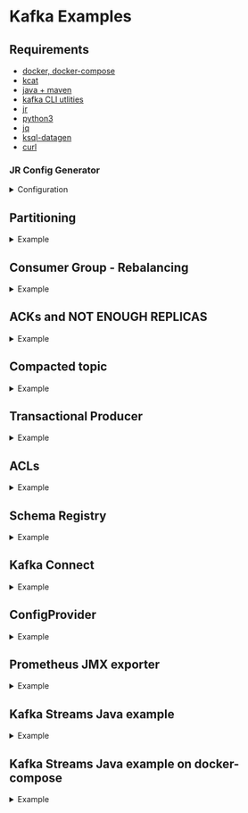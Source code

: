 # Kafka Examples

## Requirements

- [docker, docker-compose](https://docs.docker.com/get-docker/)
- [kcat](https://github.com/edenhill/kcat)
- [java + maven](https://sdkman.io/)
- [kafka CLI utlities](https://kafka.apache.org/downloads)
- [jr](https://github.com/ugol/jr)
- [python3](https://www.python.org/downloads/)
- [jq](https://jqlang.github.io/jq/download/)
- [ksql-datagen](https://docs.ksqldb.io/en/0.10.1-ksqldb/developer-guide/test-and-debug/generate-custom-test-data/)
- [curl](https://curl.se/)

### JR Config Generator

<details>
<summary>Configuration</summary>
<br>

```
{
  "emitters": [
    {
      "name": "shoe",
      "locale": "us",
      "num": 1,
      "frequency": "5s",
      "duration": "10m",
      "preload": 10,
      "valueTemplate": "shoe",
      "output": "kafka",
      "keyTemplate": "null",
      "outputTemplate": "{{.V}}\n",
      "topic": "shoes"
    },
    {
      "name": "shoe_customer",
      "locale": "us",
      "num": 1,
      "frequency": "1s",
      "duration": "1s",
      "preload": 5,
      "valueTemplate": "shoe_customer",
      "output": "kafka",
      "keyTemplate": "null",
      "outputTemplate": "{{.V}}\n",
      "topic": "shoe_customers"
    },
    {
      "name": "shoe_order",
      "locale": "us",
      "num": 1,
      "frequency": "500ms",
      "duration": "1s",
      "preload": 0,
      "valueTemplate": "shoe_order",
      "output": "kafka",
      "keyTemplate": "null",
      "outputTemplate": "{{.V}}\n",
      "topic": "shoe_orders"
    },
    {
      "name": "shoe_clickstream",
      "locale": "us",
      "num": 1,
      "frequency": "100ms",
      "duration": "1s",
      "preload": 0,
      "valueTemplate": "shoe_clickstream",
      "output": "kafka",
      "keyTemplate": "null",
      "outputTemplate": "{{.V}}\n",
      "topic": "shoe_clickstream"
    }
  ],
  "global": {
    "seed": -1,
    "kafkaConfig": "./kafka/config.properties",
    "schemaRegistry": false,
    "registryConfig": "./kafka/registry.properties",
    "serializer": "json-schema",
    "autoCreate": true,
    "redisTtl": "1m",
    "redisConfig": "./redis/config.json",
    "mongoConfig": "./mongoDB/config.json",
    "elasticConfig": "./elastic/config.json",
    "s3Config": "./s3/config.json",
    "url": ""
  }
}
```

## Docker Kafka Toolbox

<details>
<summary>Example</summary>
<br>

```
docker run --rm -d --name kafka-multitool rampi88/kafka-multitool:v1
docker exec -it kafka-multitool bash
docker stop kafka-multitool
```

</details>

</details>

## Partitioning

<details>
<summary>Example</summary>
<br>

```
kafka-topics --bootstrap-server localhost:9092 --delete --topic test
kafka-topics --bootstrap-server localhost:9091 --create --topic test --replication-factor 3 --partitions 3 --config min.insync.replicas=2
kafka-topics --bootstrap-server localhost:9092 --describe --topic test
kcat -b localhost:9092 -t test -P -K : -l data.txt
kcat -C -b localhost:9092 -t test \
 -f 'Topic %t - Partition %p: Key is %k, and message payload is: %s \n'
```

</details>

## Consumer Group - Rebalancing

<details>
<summary>Example</summary>
<br>

```
kafka-topics --bootstrap-server localhost:9092 --delete --topic shoes
kafka-topics --bootstrap-server localhost:9092 --create --topic shoes --replication-factor 3 --partitions 6 --config min.insync.replicas=2

kafka-topics --bootstrap-server localhost:9092 --describe --topic shoes

# GENERATE RANDOM DATA
jr emitter run shoe

# SHELL 1
kcat -b localhost:9092 -G mygroup shoes

# SHELL 2
kcat -b localhost:9092 -G mygroup shoes

### WITH COOPEERATIVE REBALANCING ###
# SHELL 1
kcat -b localhost:9092 -X partition.assignment.strategy=cooperative-sticky  -G mygroup shoes

# SHELL 2
kcat -b localhost:9092 -X partition.assignment.strategy=cooperative-sticky  -G mygroup shoes
```

</details>

## ACKs and NOT ENOUGH REPLICAS

<details>
<summary>Example</summary>
<br>

```
kafka-topics --bootstrap-server localhost:9092 --delete --topic test
kafka-topics --bootstrap-server localhost:9092 --create --topic test --replication-factor 3 --partitions 6 --config min.insync.replicas=2

kafka-topics --bootstrap-server localhost:9092 --describe --topic test

# PRODUCING WITH ACKs ALL
echo "test" | kafka-console-producer --bootstrap-server localhost:9092 --topic test

# CONSUMING
kafka-console-consumer --bootstrap-server localhost:9092 --topic test --from-beginning --timeout-ms 5000

# STOP BROKER kafka1
docker stop kafka1

echo "test" | kafka-console-producer --bootstrap-server localhost:9092 --topic test

kafka-console-consumer --bootstrap-server localhost:9092 --topic test --from-beginning --timeout-ms 5000

# STOP BROKER kafka3
docker stop kafka3

echo "test" | kafka-console-producer --bootstrap-server localhost:9092 --topic test

kafka-console-consumer --bootstrap-server localhost:9092 --topic test --from-beginning --timeout-ms 5000

kafka-topics --bootstrap-server localhost:9092 --describe --topic test

# PRODUCING WITH ACK=1
echo "test" | kafka-console-producer --bootstrap-server localhost:9092 --topic test --request-required-acks 1

```

</details>

## Compacted topic

<details>
<summary>Example</summary>
<br>

```
kafka-topics --bootstrap-server localhost:9092 --delete --topic test
kafka-topics --bootstrap-server localhost:9091 --create --topic test --replication-factor 3 --partitions 1 --config min.insync.replicas=2 --config cleanup.policy=compact --config min.cleanable.dirty.ratio=0.0 --config max.compaction.lag.ms=100 --config segment.ms=100 --config delete.retention.ms=100
kafka-topics --bootstrap-server localhost:9092 --describe --topic test
kcat -b localhost:9092 -t test -P -K : -l data.txt

kcat -C -b localhost:9092 -t test \
 -f 'Key is %k, and message payload is: %s \n'

# ACTIVE SEGMENT ARE NOT ELIGIBLE FOR LOG COMPACTION -> FORCE COMPACTION WITH ONE NEW MESSAGE
echo "key9:message21" | kcat -b localhost:9092 -P -t test -K:
sleep 5

kcat -C -b localhost:9092 -t test \
 -f 'Key is %k, and message payload is: %s \n'
```

</details>

## Transactional Producer

<details>
<summary>Example</summary>
<br>

```
kafka-topics --bootstrap-server localhost:9092 --delete --topic test
kafka-topics --bootstrap-server localhost:9091 --create --topic test --replication-factor 3 --partitions 1 --config min.insync.replicas=2

# SHELL 1
kcat -C -b localhost:9092 -X isolation.level=read_uncommitted -t test \
 -f 'Key is %k, and message payload is: %s \n'

# SHELL 2
kcat -C -b localhost:9092 -t test \
 -f 'Key is %k, and message payload is: %s \n'

# SHELL 3
# Python Transactional Producer SHELL 3
pip install -r python_examples/requirements.txt
python3 python_examples/transactional_producer.py
```

</details>

## ACLs

<details>
<summary>Example</summary>
<br>

```
docker-compose -f docker-compose.scram.yaml up -d

# CREATE USER
docker exec -it kafka2 sh -c "kafka-configs --bootstrap-server kafka2:19092 --alter --add-config 'SCRAM-SHA-256=[iterations=8192,password=admin-secret],SCRAM-SHA-512=[password=admin-secret]' --entity-type users --entity-name admin"
docker exec -it kafka2 sh -c "kafka-configs --bootstrap-server kafka2:19092 --alter --add-config 'SCRAM-SHA-256=[iterations=8192,password=alice-secret],SCRAM-SHA-512=[password=alice-secret]' --entity-type users --entity-name alice"

# CREATE TOPIC WITH SASL CREDENTIALS
kafka-topics --bootstrap-server localhost:9092 --command-config kafka/admin.properties --delete --topic test
kafka-topics --bootstrap-server localhost:9092 --command-config kafka/admin.properties --create --topic test

# SET ACLs
kafka-acls --bootstrap-server localhost:9092 \
  --command-config kafka/admin.properties  \
  --add \
  --allow-principal User:alice \
  --operation all \
  --topic test

kafka-acls --bootstrap-server localhost:9092 \
  --command-config kafka/admin.properties  \
  --add \
  --deny-principal User:alice \
  --operation delete \
  --topic test

# ALLOWED OPERATION
echo "test" | kcat -b localhost:9092 -P -t test -X security.protocol=SASL_PLAINTEXT -X sasl.mechanism=SCRAM-SHA-256 -X sasl.username=alice -X sasl.password=alice-secret
echo "test" | kcat -b localhost:9092 -C -o beginning -t test -X security.protocol=SASL_PLAINTEXT -X sasl.mechanism=SCRAM-SHA-256 -X sasl.username=alice -X sasl.password=alice-secret

# DENIED OPERATION
kafka-topics --bootstrap-server localhost:9092 --command-config kafka/alice.properties --delete --topic test

docker-compose -f docker-compose.scram.yaml down -d
```

</details>

## Schema Registry

<details>
<summary>Example</summary>
<br>

```
# GENERATE RANDOM DATA
# jr run shoe_order -o kafka -t shoe_order -s --serializer json-schema -f 1s -d 10m
ksql-datagen value-format=avro quickstart=pageviews msgRate=1 bootstrap-server=localhost:9092 topic=pageviews iterations=100

curl localhost:8081/subjects/

kcat -b localhost:9092 -t pageviews -s value=avro -r http://localhost:8081 -C -o beginning
```

</details>

## Kafka Connect

<details>
<summary>Example</summary>
<br>

```
curl --request PUT \
  --url http://localhost:8083/connectors/transactions/config \
  --header 'content-type: application/json' \
  --data '{"connector.class": "io.confluent.kafka.connect.datagen.DatagenConnector", "max.interval": 1000, "iterations": 100, "value.converter": "io.confluent.connect.avro.AvroConverter", "quickstart": "transactions", "kafka.topic": "transactions", "value.converter.schema.registry.url": "http://schema-registry:8081"}'

curl localhost:8083/connectors | jq
curl localhost:8083/connectors/transactions/status | jq
curl -X DELETE localhost:8083/connectors/transactions | jq
```

</details>

## ConfigProvider

<details>
<summary>Example</summary>
<br>

```
docker-compose -f docker-compose.scram.yaml up -d
docker exec -it kafka2 sh -c "kafka-configs --bootstrap-server kafka2:19092 --alter --add-config 'SCRAM-SHA-256=[iterations=8192,password=admin-secret],SCRAM-SHA-512=[password=admin-secret]' --entity-type users --entity-name admin"

kafka-topics --bootstrap-server localhost:9092 --command-config kafka/admin_with_file_config_provider.properties --create --topic test
kafka-topics --bootstrap-server localhost:9092 --command-config kafka/admin_with_file_config_provider.properties --list

```

</details>

## Prometheus JMX exporter

<details>
<summary>Example</summary>
<br>

```
# SHELL 1
docker-compose -f docker-compose.kraft.yml up -d
export KAFKA_OPTS="-javaagent:volumes/jmx_prometheus_javaagent-0.20.0.jar=9191:volumes/kafka_client.yml"
kafka-topics --bootstrap-server localhost:9092 --create --topic test
kafka-console-consumer --bootstrap-server localhost:9092 --topic test

# SHELL 2
curl localhost:9191
```

## Schema Registry Maven Plugin

<details>
<summary>Example</summary>
<br>

```
cd java_examples/kafka-examples
```

</details>

</details>

## Kafka Streams Java example

<details>
<summary>Example</summary>
<br>

```
cd java_examples/kafka-examples
mvn package
# Shell 1 - Produce
java -javaagent:jmx_prometheus_javaagent-0.20.0.jar=9191:prometheus_config.yml -cp producer/target/producer-1.0-SNAPSHOT.jar com.github.prametta.producer.MyBeerProducer
# Shell 2 - Consumer
java -javaagent:jmx_prometheus_javaagent-0.20.0.jar=9192:prometheus_config.yml -cp consumer/target/consumer-1.0-SNAPSHOT.jar com.github.prametta.consumer.MyBeerConsumer
# Shell 3 - Process
java -javaagent:jmx_prometheus_javaagent-0.20.0.jar=9193:prometheus_config.yml -cp  streams/target/streams-1.0-SNAPSHOT.jar com.github.prametta.streams.MyKafkaBeerStreamApp
```

</details>

## Kafka Streams Java example on docker-compose

<details>
<summary>Example</summary>
<br>

```
cd java_examples/kafka-examples
mvn package
cd ../../
docker-compose -f docker-compose.kraft.clients.yml up -d --build
# tierdown
docker-compose -f docker-compose.kraft.clients.yml down -v
```

</details>

